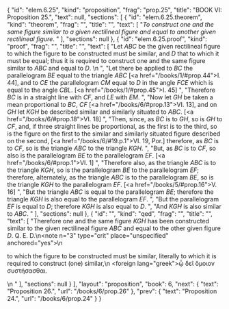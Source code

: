 {
  "id": "elem.6.25",
  "kind": "proposition",
  "frag": "prop.25",
  "title": "BOOK VI: Proposition 25.",
  "text": null,
  "sections": [
    {
      "id": "elem.6.25.theorem",
      "kind": "theorem",
      "frag": "",
      "title": "",
      "text": [
        "<var>To construct one and the same figure similar to a given rectilineal figure and equal to another given rectilineal figure</var>. "
      ],
      "sections": null
    },
    {
      "id": "elem.6.25.proof",
      "kind": "proof",
      "frag": "",
      "title": "",
      "text": [
        "Let <var>ABC</var> be the given rectilineal figure to which the figure to be constructed must be similar, and <var>D</var> that to which it must be equal; thus it is required to construct one and the same figure similar to <var>ABC</var> and equal to <var>D</var>. \n      ",
        "Let there be applied to <var>BC</var> the parallelogram <var>BE</var> equal to the triangle <var>ABC</var> [<a href=\"/books/1/#prop.44\">I. 44</a>], and to <var>CE</var> the parallelogram <var>CM</var> equal to <var>D</var> in the angle <var>FCE</var> which is equal to the angle <var>CBL</var>. [<a href=\"/books/1/#prop.45\">I. 45</a>] ",
        "Therefore <var>BC</var> is in a straight line with <var>CF</var>, and <var>LE</var> with <var>EM</var>. ",
        "Now let <var>GH</var> be taken a mean proportional to <var>BC</var>, <var>CF</var> [<a href=\"/books/6/#prop.13\">VI. 13</a>], and on <var>GH</var> let <var>KGH</var> be described similar and similarly situated to <var>ABC</var>. [<a href=\"/books/6/#prop.18\">VI. 18</a>] ",
        "Then, since, as <var>BC</var> is to <var>GH</var>, so is <var>GH</var> to <var>CF</var>, and, if three straight lines be proportional, as the first is to the third, so is the figure on the first to the similar and similarly situated figure described on the second, [<a href=\"/books/6/#19.p.1\">VI. 19, Por.</a>] therefore, as <var>BC</var> is to <var>CF</var>, so is the triangle <var>ABC</var> to the triangle <var>KGH</var>. ",
        "But, as <var>BC</var> is to <var>CF</var>, so also is the parallelogram <var>BE</var> to the parallelogram <var>EF</var>. [<a href=\"/books/6/#prop.1\">VI. 1</a>] ",
        "Therefore also, as the triangle <var>ABC</var> is to the triangle <var>KGH</var>, so is the parallelogram <var>BE</var> to the parallelogram <var>EF</var>; therefore, alternately, as the triangle <var>ABC</var> is to the parallelogram <var>BE</var>, so is the triangle <var>KGH</var> to the parallelogram <var>EF</var>. [<a href=\"/books/5/#prop.16\">V. 16</a>] ",
        "But the triangle <var>ABC</var> is equal to the parallelogram <var>BE</var>; therefore the triangle <var>KGH</var> is also equal to the parallelogram <var>EF</var>. ",
        "But the parallelogram <var>EF</var> is equal to <var>D</var>; therefore <var>KGH</var> is also equal to <var>D</var>. ",
        "And <var>KGH</var> is also similar to <var>ABC</var>. "
      ],
      "sections": null
    },
    {
      "id": "",
      "kind": "qed",
      "frag": "",
      "title": "",
      "text": [
        "Therefore one and the same figure <var>KGH</var> has been constructed similar to the given rectilineal figure <var>ABC</var> and equal to the other given figure <var>D</var>. Q. E. D.\n<note n=\"3\" type=\"crit\" place=\"unspecified\" anchored=\"yes\">\n        <p>to which the figure to be constructed must be similar, literally <quote>to which it is required to construct (one) similar,</quote>\n <foreign lang=\"greek\">ᾧ δεῖ ὅμοιον συστήσασθαι</foreign>.</p>\n       </note>"
      ],
      "sections": null
    }
  ],
  "layout": "proposition",
  "book": 6,
  "next": {
    "text": "Proposition 26.",
    "url": "/books/6/prop.26"
  },
  "prev": {
    "text": "Proposition 24.",
    "url": "/books/6/prop.24"
  }
}
